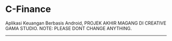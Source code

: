 # C-Finance

Aplikasi Keuangan Berbasis Android, PROJEK AKHIR MAGANG DI CREATIVE GAMA STUDIO.
NOTE: PLEASE DONT CHANGE ANYTHING.

---

